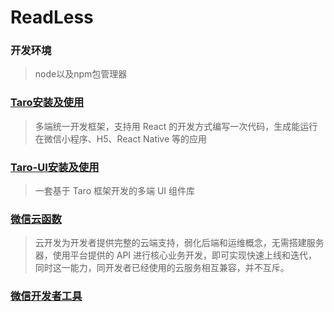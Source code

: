 # ReadLess

### 开发环境
>node以及npm包管理器

### [Taro安装及使用](安装与使用 "https://nervjs.github.io/taro/docs/GETTING-STARTED.html")
>多端统一开发框架，支持用 React 的开发方式编写一次代码，生成能运行在微信小程序、H5、React Native 等的应用

### [Taro-UI安装及使用](安装与使用 "https://taro-ui.aotu.io/#/docs/quickstart")
>一套基于 Taro 框架开发的多端 UI 组件库

### [微信云函数]("https://developers.weixin.qq.com/miniprogram/dev/wxcloud/basis/getting-started.html")
>云开发为开发者提供完整的云端支持，弱化后端和运维概念，无需搭建服务器，使用平台提供的 API 进行核心业务开发，即可实现快速上线和迭代，同时这一能力，同开发者已经使用的云服务相互兼容，并不互斥。

### [微信开发者工具]("https://developers.weixin.qq.com/miniprogram/dev/devtools/download.html")